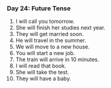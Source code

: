 
### Day 24: Future Tense
1. I will call you tomorrow.
2. She will finish her studies next year.
3. They will get married soon.
4. He will travel in the summer.
5. We will move to a new house.
6. You will start a new job.
7. The train will arrive in 10 minutes.
8. I will read that book.
9. She will take the test.
10. They will have a baby.